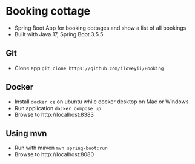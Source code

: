 # Booking cottage

- Spring Boot App for booking cottages and show a list of all bookings
- Built with Java 17, Spring Boot 3.5.5

## Git 

- Clone app `git clone https://github.com/iloveyii/Booking`

## Docker 

- Install `docker ce` on ubuntu while docker desktop on Mac or Windows
- Run application `docker compose up`
- Browse to http://localhost:8383

## Using mvn

- Run with maven `mvn spring-boot:run`
- Browse to http://localhost:8080

